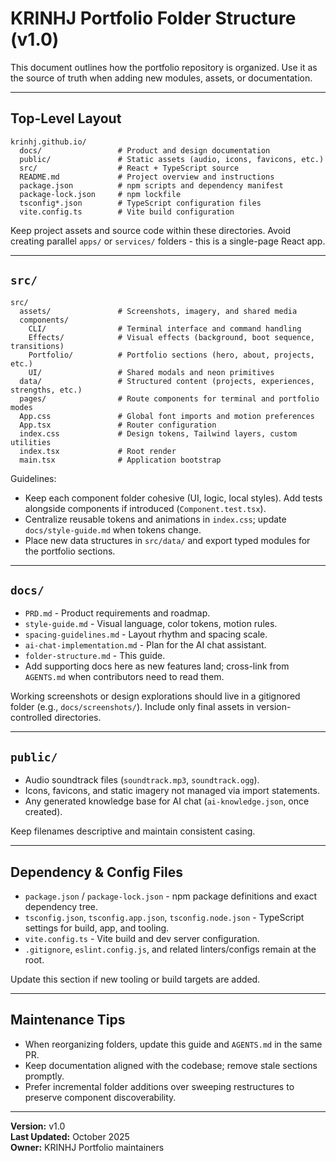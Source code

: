 # KRINHJ Portfolio Folder Structure (v1.0)

This document outlines how the portfolio repository is organized. Use it as the source of truth when adding new modules, assets, or documentation.

---

## Top-Level Layout

```
krinhj.github.io/
  docs/                 # Product and design documentation
  public/               # Static assets (audio, icons, favicons, etc.)
  src/                  # React + TypeScript source
  README.md             # Project overview and instructions
  package.json          # npm scripts and dependency manifest
  package-lock.json     # npm lockfile
  tsconfig*.json        # TypeScript configuration files
  vite.config.ts        # Vite build configuration
```

Keep project assets and source code within these directories. Avoid creating parallel `apps/` or `services/` folders - this is a single-page React app.

---

## `src/`

```
src/
  assets/               # Screenshots, imagery, and shared media
  components/
    CLI/                # Terminal interface and command handling
    Effects/            # Visual effects (background, boot sequence, transitions)
    Portfolio/          # Portfolio sections (hero, about, projects, etc.)
    UI/                 # Shared modals and neon primitives
  data/                 # Structured content (projects, experiences, strengths, etc.)
  pages/                # Route components for terminal and portfolio modes
  App.css               # Global font imports and motion preferences
  App.tsx               # Router configuration
  index.css             # Design tokens, Tailwind layers, custom utilities
  index.tsx             # Root render
  main.tsx              # Application bootstrap
```

Guidelines:
- Keep each component folder cohesive (UI, logic, local styles). Add tests alongside components if introduced (`Component.test.tsx`).
- Centralize reusable tokens and animations in `index.css`; update `docs/style-guide.md` when tokens change.
- Place new data structures in `src/data/` and export typed modules for the portfolio sections.

---

## `docs/`

- `PRD.md` - Product requirements and roadmap.
- `style-guide.md` - Visual language, color tokens, motion rules.
- `spacing-guidelines.md` - Layout rhythm and spacing scale.
- `ai-chat-implementation.md` - Plan for the AI chat assistant.
- `folder-structure.md` - This guide.
- Add supporting docs here as new features land; cross-link from `AGENTS.md` when contributors need to read them.

Working screenshots or design explorations should live in a gitignored folder (e.g., `docs/screenshots/`). Include only final assets in version-controlled directories.

---

## `public/`

- Audio soundtrack files (`soundtrack.mp3`, `soundtrack.ogg`).
- Icons, favicons, and static imagery not managed via import statements.
- Any generated knowledge base for AI chat (`ai-knowledge.json`, once created).

Keep filenames descriptive and maintain consistent casing.

---

## Dependency & Config Files

- `package.json` / `package-lock.json` - npm package definitions and exact dependency tree.
- `tsconfig.json`, `tsconfig.app.json`, `tsconfig.node.json` - TypeScript settings for build, app, and tooling.
- `vite.config.ts` - Vite build and dev server configuration.
- `.gitignore`, `eslint.config.js`, and related linters/configs remain at the root.

Update this section if new tooling or build targets are added.

---

## Maintenance Tips

- When reorganizing folders, update this guide and `AGENTS.md` in the same PR.
- Keep documentation aligned with the codebase; remove stale sections promptly.
- Prefer incremental folder additions over sweeping restructures to preserve component discoverability.

---

**Version:** v1.0  
**Last Updated:** October 2025  
**Owner:** KRINHJ Portfolio maintainers

